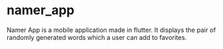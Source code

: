 # namer_app
Namer App is a mobile application made in flutter. It displays the pair of randomly generated words which a user can add to favorites.
